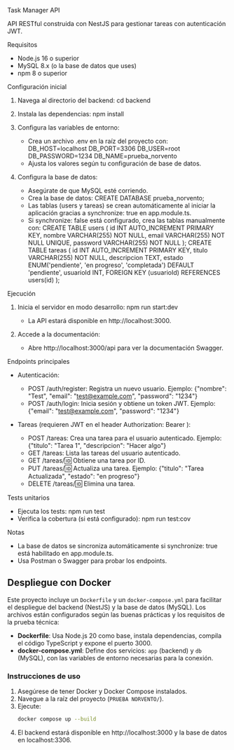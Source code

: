 Task Manager API

API RESTful construida con NestJS para gestionar tareas con autenticación JWT.

Requisitos
- Node.js 16 o superior
- MySQL 8.x (o la base de datos que uses)
- npm 8 o superior

Configuración inicial

1. Navega al directorio del backend:
   cd backend

2. Instala las dependencias:
   npm install

3. Configura las variables de entorno:
   - Crea un archivo .env en la raíz del proyecto con:
     DB_HOST=localhost
     DB_PORT=3306
     DB_USER=root
     DB_PASSWORD=1234
     DB_NAME=prueba_norvento
   - Ajusta los valores según tu configuración de base de datos.

4. Configura la base de datos:
   - Asegúrate de que MySQL esté corriendo.
   - Crea la base de datos:
     CREATE DATABASE prueba_norvento;
   - Las tablas (users y tareas) se crean automáticamente al iniciar la aplicación gracias a synchronize: true en app.module.ts.
   - Si synchronize: false está configurado, crea las tablas manualmente con:
     CREATE TABLE users (
       id INT AUTO_INCREMENT PRIMARY KEY,
       nombre VARCHAR(255) NOT NULL,
       email VARCHAR(255) NOT NULL UNIQUE,
       password VARCHAR(255) NOT NULL
     );
     CREATE TABLE tareas (
       id INT AUTO_INCREMENT PRIMARY KEY,
       titulo VARCHAR(255) NOT NULL,
       descripcion TEXT,
       estado ENUM('pendiente', 'en progreso', 'completada') DEFAULT 'pendiente',
       usuarioId INT,
       FOREIGN KEY (usuarioId) REFERENCES users(id)
     );

Ejecución

1. Inicia el servidor en modo desarrollo:
   npm run start:dev
   - La API estará disponible en http://localhost:3000.

2. Accede a la documentación:
   - Abre http://localhost:3000/api para ver la documentación Swagger.

Endpoints principales

- Autenticación:
  - POST /auth/register: Registra un nuevo usuario.
    Ejemplo: {"nombre": "Test", "email": "test@example.com", "password": "1234"}
  - POST /auth/login: Inicia sesión y obtiene un token JWT.
    Ejemplo: {"email": "test@example.com", "password": "1234"}

- Tareas (requieren JWT en el header Authorization: Bearer <token>):
  - POST /tareas: Crea una tarea para el usuario autenticado.
    Ejemplo: {"titulo": "Tarea 1", "descripcion": "Hacer algo"}
  - GET /tareas: Lista las tareas del usuario autenticado.
  - GET /tareas/:id: Obtiene una tarea por ID.
  - PUT /tareas/:id: Actualiza una tarea.
    Ejemplo: {"titulo": "Tarea Actualizada", "estado": "en progreso"}
  - DELETE /tareas/:id: Elimina una tarea.

Tests unitarios
- Ejecuta los tests:
  npm run test
- Verifica la cobertura (si está configurado):
  npm run test:cov

Notas
- La base de datos se sincroniza automáticamente si synchronize: true está habilitado en app.module.ts.
- Usa Postman o Swagger para probar los endpoints.

## Despliegue con Docker

Este proyecto incluye un `Dockerfile` y un `docker-compose.yml` para facilitar el despliegue del backend (NestJS) y la base de datos (MySQL). Los archivos están configurados según las buenas prácticas y los requisitos de la prueba técnica:

- **Dockerfile**: Usa Node.js 20 como base, instala dependencias, compila el código TypeScript y expone el puerto 3000.
- **docker-compose.yml**: Define dos servicios: `app` (backend) y `db` (MySQL), con las variables de entorno necesarias para la conexión.

### Instrucciones de uso
1. Asegúrese de tener Docker y Docker Compose instalados.
2. Navegue a la raíz del proyecto (`PRUEBA NORVENTO/`).
3. Ejecute:
   ```bash
   docker compose up --build
4. El backend estará disponible en http://localhost:3000 y la base de datos en localhost:3306.

